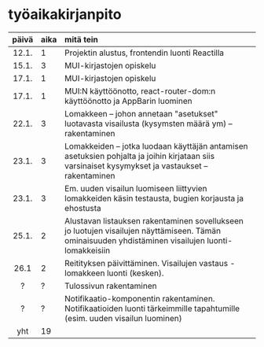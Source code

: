 # työaikakirjanpito

| päivä | aika | mitä tein  |
| :----:|:-----| :-----|
| 12.1. |     1 | Projektin alustus, frontendin luonti Reactilla|
| 15.1. |     3 | MUI-kirjastojen opiskelu|
| 17.1. |     1 | MUI-kirjastojen opiskelu|
| 17.1. |     1 | MUI:N käyttöönotto, react-router-dom:n käyttöönotto ja AppBarin luominen|
| 22.1. |     3 | Lomakkeen  &ndash; johon annetaan "asetukset" luotavasta visailusta (kysymsten määrä ym)  &ndash; rakentaminen |
| 23.1. |     3 | Lomakkeiden &ndash; jotka luodaan käyttäjän antamisen asetuksien pohjalta ja joihin kirjataan siis varsinaiset kysymykset ja vastaukset  &ndash; rakentaminen| 
| 23.1. |     3 | Em. uuden visailun luomiseen liittyvien lomakkeiden käsin testausta, bugien korjausta ja ehostusta |
| 25.1. |     2 | Alustavan listauksen rakentaminen sovellukseen jo luotujen visailujen näyttämiseen. Tämän ominaisuuden yhdistäminen visailujen luonti-lomakkeisiin |
| 26.1 |     2 | Reitityksen päivittäminen. Visailujen vastaus -lomakkeen luonti (kesken). |
| ? |     ? | Tulossivun rakentaminen |
| ? |     ? | Notifikaatio-komponentin rakentaminen. Notifikaatioiden luonti tärkeimmille tapahtumille (esim. uuden visailun luominen) |
| yht   |  19  || 
